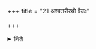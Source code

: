 +++
title = "21 अश्वतरीरथो वैकः"

+++

<details><summary>थिते</summary>

21. Or (there may be only) one (Soma-herald) on a chariot with one female mule.  
</details>
